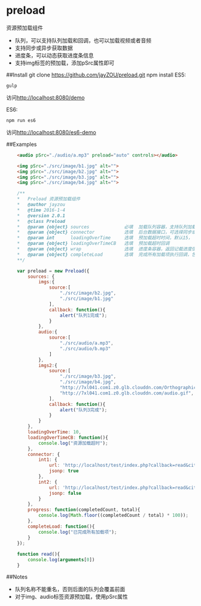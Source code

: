 # preload
资源预加载组件

 - 队列，可以支持队列加载和回调，也可以加载视频或者音频
 - 支持同步或异步获取数据
 - 进度条，可以动态获取进度条信息
 - 支持img标签的预加载，添加pSrc属性即可


##Install
    git clone https://github.com/jayZOU/preload.git
    npm install
 ES5:

 	gulp

 访问[http://localhost:8080/demo](http://localhost:8080/demo)

 ES6:

 	npm run es6

 访问[http://localhost:8080/es6-demo](http://localhost:8080/es6-demo)
    


##Examples
```html
    <audio pSrc="./audio/a.mp3" preload="auto" controls></audio>

    <img pSrc="./src/image/b1.jpg" alt="">
	<img pSrc="./src/image/b2.jpg" alt="">
	<img pSrc="./src/image/b3.jpg" alt="">
	<img pSrc="./src/image/b4.jpg" alt="">
```
```js
    /**
	*	Preload 资源预加载组件
	*	@author jayzou
	*	@time 2016-1-4
	*	@version 2.0.1
	*	@class Preload
	*	@param {object}	sources				必填  加载队列容器，支持队列加载以及加载一个队列后传入回调
	*   @param {object} connector   		选填  后台数据接口，可选择同步或异步
	*   @param int 		loadingOverTime  	选填  预加载超时时间，默认15， 单位:秒
	*   @param {object} loadingOverTimeCB   选填  预加载超时回调
	*	@param {object}	wrap				选填	进度条容器，返回记载进度信息
	*	@param {object}	completeLoad		选填	完成所有加载项执行回调，包括同、异步获取数据
	**/

    var preload = new Preload({
		sources: {
			imgs:{
				source:[
					"./src/image/b2.jpg",
					"./src/image/b1.jpg"
				],
				callback: function(){
					alert("队列1完成");
				}
			},
			audio:{
				source:[
					"./src/audio/a.mp3",
					"./src/audio/b.mp3"
				]
			},
			imgs2:{
				source:[
					"./src/image/b3.jpg",
					"./src/image/b4.jpg",
					"http://7xl041.com1.z0.glb.clouddn.com/OrthographicCamera.png",
					"http://7xl041.com1.z0.glb.clouddn.com/audio.gif",
				],
				callback: function(){
					alert("队列3完成");
				}
			}
		},
	    loadingOverTime: 10,
	    loadingOverTimeCB: function(){
	       	console.log("资源加载超时");
	    },
		connector: {
			int1: {
				url: 'http://localhost/test/index.php?callback=read&city=上海市',
				jsonp: true
			},
			int2: {
    			url: 'http://localhost/test/index.php?callback=read&city=深圳市',
				jsonp: false
			}
		},
		progress: function(completedCount, total){
			console.log(Math.floor((completedCount / total) * 100));
		},
		completeLoad: function(){
		    console.log("已完成所有加载项");
		}
	});
	
	function read(){
		console.log(arguments[0])
	}
```
##Notes

 - 队列名称不能重名，否则后面的队列会覆盖前面
 - 对于img、audio标签资源预加载，使用pSrc属性

	
	


  [1]: http://jayzou.coding.io/
  [2]: http://localhost:8080/